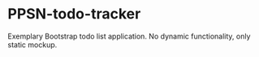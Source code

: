 # PPSN-todo-tracker
Exemplary Bootstrap todo list application. No dynamic functionality, only static mockup.
